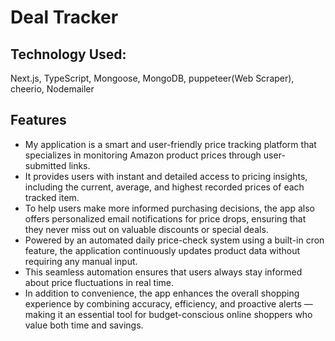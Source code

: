 # Deal Tracker

## Technology Used:
Next.js, TypeScript, Mongoose, MongoDB, puppeteer(Web Scraper), cheerio, Nodemailer
 
## Features
- My application is a smart and user-friendly price tracking platform that specializes in monitoring Amazon product prices through user-submitted links.
- It provides users with instant and detailed access to pricing insights, including the current, average, and highest recorded prices of each tracked item.
- To help users make more informed purchasing decisions, the app also offers personalized email notifications for price drops, ensuring that they never miss out on valuable discounts or special deals.
- Powered by an automated daily price-check system using a built-in cron feature, the application continuously updates product data without requiring any manual input. 
- This seamless automation ensures that users always stay informed about price fluctuations in real time. 
- In addition to convenience, the app enhances the overall shopping experience by combining accuracy, efficiency, and proactive alerts — making it an essential tool for budget-conscious online shoppers 
who value both time and savings.
<br>


